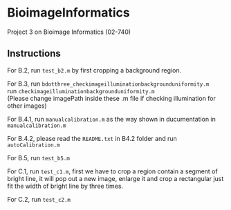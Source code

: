 BioimageInformatics
===================
Project 3 on Bioimage Informatics (02-740)  

Instructions
------------

For B.2, run `test_b2.m` by first cropping a background region.  

For B.3, run `bdotthree_checkimageilluminationbackgrounduniformity.m`  
run `checkimageilluminationbackgrounduniformity.m`  
(Please change imagePath inside these .m file if checking illumination for other images)  

For B.4.1, run `manualcalibration.m` as the way shown in ducumentation in `manualcalibration.m`  

For B.4.2, please read the `README.txt` in B4.2 folder and run `autoCalibration.m`  

For B.5, run `test_b5.m`  

For C.1, run `test_c1.m`, first we have to crop a region contain a segment of bright line, it will pop out a new image, enlarge it and crop a rectangular just fit the width of bright line by three times.  

For C.2, run `test_c2.m`  
